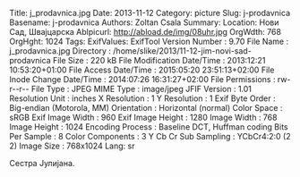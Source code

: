 Title: j_prodavnica.jpg
Date: 2013-11-12
Category: picture
Slug: j-prodavnica
Basename: j-prodavnica
Authors: Zoltan Csala
Summary:
Location: Нови Сад, Швајцарска
Ablpicurl: http://abload.de/img/08uhr.jpg
OrgWdth: 768
OrgHght: 1024
Tags:
ExifValues: ExifTool Version Number : 9.70
            File Name : j_prodavnica.jpg
            Directory : /home/slike/2013/11-12-jim-novi-sad-prodavnica
            File Size : 220 kB
            File Modification Date/Time : 2013:12:21 10:53:20+01:00
            File Access Date/Time : 2015:05:20 23:51:13+02:00
            File Inode Change Date/Time : 2014:07:26 16:31:27+02:00
            File Permissions : rw-r--r--
            File Type : JPEG
            MIME Type : image/jpeg
            JFIF Version : 1.01
            Resolution Unit : inches
            X Resolution : 1
            Y Resolution : 1
            Exif Byte Order : Big-endian (Motorola, MM)
            Orientation : Horizontal (normal)
            Color Space : sRGB
            Exif Image Width : 960
            Exif Image Height : 1280
            Image Width : 768
            Image Height : 1024
            Encoding Process : Baseline DCT, Huffman coding
            Bits Per Sample : 8
            Color Components : 3
            Y Cb Cr Sub Sampling : YCbCr4:2:0 (2 2)
            Image Size : 768x1024
Lang: sr

Сестра Јулијана.
